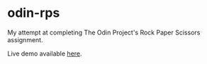 # odin-rps
My attempt at completing The Odin Project's Rock Paper Scissors assignment.

Live demo available [here](https://tennessinegd.github.io/odin-rps).
